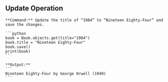 ## Update Operation

    **Command:** Update the title of “1984” to “Nineteen Eighty-Four” and save the changes.

    ```python
    book = Book.objects.get(title="1984")
    book.title = "Nineteen Eighty-Four"
    book.save()
    print(book)
    ```

    **Output:**
    ```
    Nineteen Eighty-Four by George Orwell (1949)
    ```